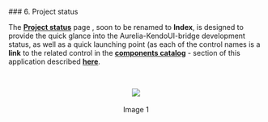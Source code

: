 <br>
### 6. Project status
<br>

The **[Project status](#/project-status)** page , soon to be renamed to **Index**, is designed to provide the quick glance into the Aurelia-KendoUI-bridge development status, as well as a quick launching point (as each of the control names is a **link** to the related control in the **[components catalog](http://aurelia-ui-toolkits.github.io/demo-kendo/*samples)** - section of this application described **[here](#/help/docs/about_this_application/3._components_catalog)**.

<br>

<p align=center>
  <img src="https://cloud.githubusercontent.com/assets/2712405/13236589/72ffaca0-d993-11e5-9427-28a089c483fb.png"></img>
 <br><br>
Image 1
</p>

